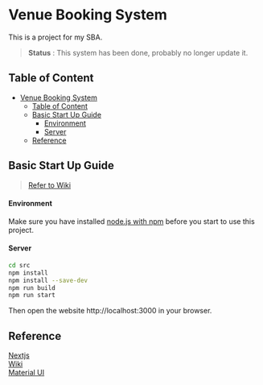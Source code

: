 # Venue Booking System

This is a project for my SBA.
> **Status** : This system has been done, probably no longer update it.

## Table of Content
- [Venue Booking System](#venue-booking-system)
  - [Table of Content](#table-of-content)
  - [Basic Start Up Guide](#basic-start-up-guide)
      - [Environment](#environment)
      - [Server](#server)
  - [Reference](#reference)

## Basic Start Up Guide
> [Refer to Wiki](https://github.com/2LockTsun/Venue-Booking-System/wiki/Getting-Started)

#### Environment
Make sure you have installed [node.js with npm](https://nodejs.org/en/) before you start to use this project.

#### Server
```bash
cd src
npm install
npm install --save-dev
npm run build
npm run start
```

Then open the website http://localhost:3000 in your browser.

## Reference

[Nextjs](https://beta.nextjs.org/docs)<br/>
[Wiki](https://github.com/2LockTsun/Classroom-Booking-System/wiki)<br/>
[Material UI](https://mui.com/)
